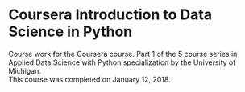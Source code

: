 # Coursera Introduction to Data Science in Python
Course work for the Coursera course. Part 1 of the 5 course series in Applied Data Science with Python specialization by the University of Michigan.
<br>
This course was completed on January 12, 2018.
